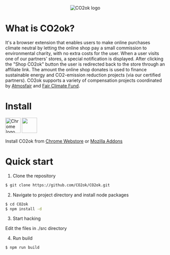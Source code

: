 <p align="center"><img src="https://CO2ok.Ninja/img/logo-go.jpg" alt="CO2ok logo"></p>

<h1>What is CO2ok?</h1>

It's a browser extension that enables users to make online purchases climate neutral by letting the online shop pay a small commission to environmental charity, with no extra costs for the user. When a user visits one of our partners' stores, a special notification is displayed. After clicking the "Shop CO2ok" button the user is redirected back to the store through an affiliate link.  The amount the online shop donates is used to finance sustainable energy and CO2-emission reduction projects (via our certified partners). CO2ok supports a variety of compensation projects coordinated by <a href="https://www.atmosfair.de/en/">Atmosfair</a> and <a href="http://www.fairclimatefund.nl/en/">Fair Climate Fund</a>.

<h1>Install</h1>

<a href="https://chrome.google.com/webstore/detail/co2okninja/omlkdocjhkgbllabpihhdggplladfipe" target="_blank"><img src="https://CO2ok.Ninja/img/chrome_128x128.png" alt="Chrome logo" height="48" width="48"></a>
<a href="https://addons.mozilla.org/en-US/firefox/addon/co2ok-ninja/" target="_blank"><img src="https://raw.githubusercontent.com/alrra/browser-logos/master/src/firefox/firefox_128x128.png" width="48" height="48"></a>

Install CO2ok from <a href="https://chrome.google.com/webstore/detail/co2okninja/omlkdocjhkgbllabpihhdggplladfipe" target="_blank">Chrome Webstore</a> or <a href="https://addons.mozilla.org/en-US/firefox/addon/co2ok-ninja/" target="_blank">Mozilla Addons</a>

<h1>Quick start</h1>

1. Clone the repository

```bash
$ git clone https://github.com/CO2ok/CO2ok.git
```

2. Navigate to project directory and install node packages

```bash
$ cd CO2ok
$ npm install -d
```

3. Start hacking 

Edit the files in ./src directory

4. Run build
```bash
$ npm run build
```
